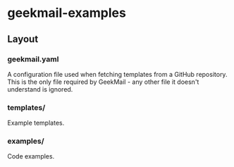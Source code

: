 # geekmail-examples
## Layout
### geekmail.yaml
A configuration file used when fetching templates from a GitHub repository.
This is the only file required by GeekMail - any other file it doesn't understand is ignored.
### templates/
Example templates.
### examples/
Code examples.
